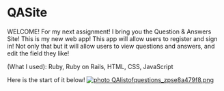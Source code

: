 QASite
======
WELCOME!
For my next assignment! I bring you the Question & Answers Site!
This is my new web app! This app will allow users to register and sign in!
Not only that but it will allow users to view questions and answers, and edit the field they like!

(What I used): Ruby, Ruby on Rails, HTML, CSS, JavaScript


Here is the start of it below!
<a href="http://s20.photobucket.com/user/krystlephoto/media/QAlistofquestions_zpse8a479f8.png.html" target="_blank"><img src="http://i20.photobucket.com/albums/b211/krystlephoto/QAlistofquestions_zpse8a479f8.png" border="0" alt=" photo QAlistofquestions_zpse8a479f8.png"/></a>
